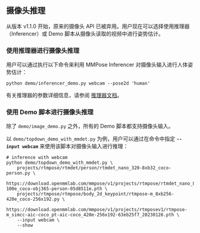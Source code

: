 ## 摄像头推理

从版本 v1.1.0 开始，原来的摄像头 API 已被弃用。用户现在可以选择使用推理器（Inferencer）或 Demo 脚本从摄像头读取的视频中进行姿势估计。

### 使用推理器进行摄像头推理

用户可以通过执行以下命令来利用 MMPose Inferencer 对摄像头输入进行人体姿势估计：

```shell
python demo/inferencer_demo.py webcam --pose2d 'human'
```

有关推理器的参数详细信息，请参阅 [推理器文档](/docs/en/user_guides/inference.md)。

### 使用 Demo 脚本进行摄像头推理

除了 `demo/image_demo.py` 之外，所有的 Demo 脚本都支持摄像头输入。

以 `demo/topdown_demo_with_mmdet.py` 为例，用户可以通过在命令中指定 **`--input webcam`** 来使用该脚本对摄像头输入进行推理：

```shell
# inference with webcam
python demo/topdown_demo_with_mmdet.py \
    projects/rtmpose/rtmdet/person/rtmdet_nano_320-8xb32_coco-person.py \
    https://download.openmmlab.com/mmpose/v1/projects/rtmpose/rtmdet_nano_8xb32-100e_coco-obj365-person-05d8511e.pth \
    projects/rtmpose/rtmpose/body_2d_keypoint/rtmpose-m_8xb256-420e_coco-256x192.py \
    https://download.openmmlab.com/mmpose/v1/projects/rtmposev1/rtmpose-m_simcc-aic-coco_pt-aic-coco_420e-256x192-63eb25f7_20230126.pth \
    --input webcam \
    --show
```

